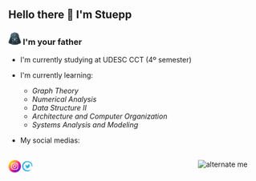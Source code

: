 <!--
**Stuepp/Stuepp** is a ✨ _special_ ✨ repository because its `README.md` (this file) appears on your GitHub profile.

Here are some ideas to get you started:

- 🔭 I’m currently studying at UDESC CCT
- 🌱 I’m currently learning Computer Science 4º semester
- 👯 I’m looking to collaborate on ...
- 🤔 I’m looking for help with ...
- 💬 Ask me about ...
- 📫 How to reach me: ...
- 😄 Pronouns: ...
- ⚡ Fun fact: ...
-->
## Hello there 👋 I'm Stuepp
  ### <img height="25px" width="25px" src="img/kindpng_311899.png"/> I'm your father
  
  - I'm currently studying at UDESC CCT (4º semester)
  - I'm currently learning: 
    - *Graph Theory*
    - *Numerical Analysis*
    - *Data Structure II*
    - *Architecture and Computer Organization*
    - *Systems Analysis and Modeling*

  - My social medias:
<div styke="display: inline_block"><br>
  <a href="https://www.instagram.com/arthurh.cavalcanti/"> <img alt="my instagram" src="img/instagram.png" align="left" height="5%" width="5%" /> <a/>
  <a href="https://twitter.com/Stuepp3"> <img alt="my instagram" src="https://github.com/Stuepp/Stuepp/blob/main/img/twitter-logo.png?raw=true" align="left" height="5%" width="5%" /> <a/>
  <img id="avatar" alt="alternate me" src='https://avatars.githubusercontent.com/u/50219237?v=4' align="right" height="25%" width="25%"/>
<div/>
